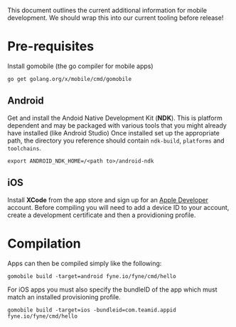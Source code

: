This document outlines the current additional information for mobile development.
We should wrap this into our current tooling before release!

# Pre-requisites

Install gomobile (the go compiler for mobile apps)

`go get golang.org/x/mobile/cmd/gomobile`

## Android

Get and install the Andoid Native Development Kit (**NDK**). This is platform dependent and may be packaged 
with various tools that you might already have installed (like Android Studio)
Once installed set up the appropriate path, the directory you reference should contain `ndk-build`,
`platforms` and `toolchains`.

`export ANDROID_NDK_HOME=/<path to>/android-ndk`

## iOS

Install **XCode** from the app store and sign up for an [Apple Developer](https://developer.apple.com) account.
Before compiling you will need to add a device ID to your account, create a development certificate and
then a providioning profile.

# Compilation

Apps can then be compiled simply like the following:

`gomobile build -target=android fyne.io/fyne/cmd/hello`

For iOS apps you must also specify the bundleID of the app which must match an installed provisioning profile.

`gomobile build -target=ios -bundleid=com.teamid.appid fyne.io/fyne/cmd/hello`

